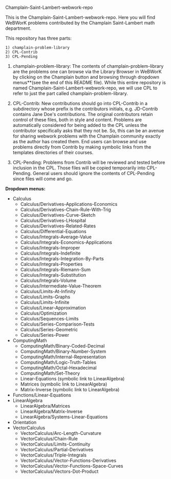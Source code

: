 Champlain-Saint-Lambert-webwork-repo

This is the Champlain-Saint-Lambert-webwork-repo. Here you will find WeBWorK problems contributed by the Champlain Saint-Lambert math department.

This repository has three parts:

    1) champlain-problem-library
    2) CPL-Contrib
    3) CPL-Pending

1) champlain-problem-library:
The contents of champlain-problem-library are the problems one can browse via the Library Browser in WeBWorK by clicking on the Champlain button and browsing through dropdown menus**(see the end of this README file). While this entire repository is named Champlain-Saint-Lambert-webwork-repo, we will use CPL to refer to just the part called champlain-problem-library.

2) CPL-Contrib:
New contributions should go into CPL-Contrib in a subdirectory whose prefix is the contributors initials, e.g. JD-Contrib contains Jane Doe's contributions.
The original contributors retain control of these files, both in style and content. Problems are automatically considered for being added to the CPL unless the contributor specifically asks that they not be. So, this can be an avenue for sharing webwork problems with the Champlain community exactly as the author has created them. End users can browse and use problems directly from Contrib by making symbolic links from the templates directories of their courses.

3) CPL-Pending:
Problems from Contrib will be reviewed and tested before inclusion in the CPL. Those files will be copied temporarily into CPL-Pending. General users should ignore the contents of CPL-Pending since files will come and go.

**Dropdown menus:**
* Calculus
  - Calculus/Derivatives-Applications-Economics
  - Calculus/Derivatives-Chain-Rule-With-Trig 
  - Calculus/Derivatives-Curve-Sketch 
  - Calculus/Derivatives-LHospital 
  - Calculus/Derivatives-Related-Rates 
  - Calculus/Differential-Equations 
  - Calculus/Integrals-Average-Value 
  - Calculus/Integrals-Economics-Applications 
  - Calculus/Integrals-Improper 
  - Calculus/Integrals-Indefinite 
  - Calculus/Integrals-Integration-By-Parts 
  - Calculus/Integrals-Properties 
  - Calculus/Integrals-Riemann-Sum 
  - Calculus/Integrals-Substitution 
  - Calculus/Integrals-Volume 
  - Calculus/Intermediate-Value-Theorem 
  - Calculus/Limits-At-Infinity 
  - Calculus/Limits-Graphs 
  - Calculus/Limits-Infinite 
  - Calculus/Linear-Approximation 
  - Calculus/Optimization 
  - Calculus/Sequences-Limits 
  - Calculus/Series-Comparison-Tests 
  - Calculus/Series-Geometric 
  - Calculus/Series-Power 
* ComputingMath
  - ComputingMath/Binary-Coded-Decimal
  - ComputingMath/Binary-Number-System
  - ComputingMath/Internal-Representation
  - ComputingMath/Logic-Truth-Tables
  - ComputingMath/Octal-Hexadecimal
  - ComputingMath/Set-Theory
  - Linear-Equations (symbolic link to LinearAlgebra)
  - Matrices  (symbolic link to LinearAlgebra)
  - Matrix-Inverse  (symbolic link to LinearAlgebra)
* Functions/Linear-Equations
* LinearAlgebra
  - LinearAlgebra/Matrices
  - LinearAlgebra/Matrix-Inverse
  - LinearAlgebra/Systems-Linear-Equations
* Orientation
* VectorCalculus
  - VectorCalculus/Arc-Length-Curvature
  - VectorCalculus/Chain-Rule
  - VectorCalculus/Limits-Continuity
  - VectorCalculus/Partial-Derivatives
  - VectorCalculus/Triple-Integrals
  - VectorCalculus/Vector-Functions-Derivatives
  - VectorCalculus/Vector-Functions-Space-Curves
  - VectorCalculus/Vectors-Dot-Product


